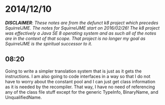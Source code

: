# 2014/12/10

***DISCLAIMER***: _These notes are from the defunct k8 project which_
_precedes SquirrelJME. The notes for SquirrelJME start on 2016/02/26!_
_The k8 project was effectively a Java SE 8 operating system and as such_
_all of the notes are in the context of that scope. That project is no_
_longer my goal as SquirrelJME is the spiritual successor to it._

## 08:20

Going to write a simpler translation system that is just as it gets the
instructions. I am also going to code interfaces in a way so that I do not
have to worry about the constant pool and I can just get class information as
it is needed by the recompiler. That way, I have no need of referencing any of
the class file stuff except for the generic TypeInfo, BinaryName, and
UnqualifiedName.

